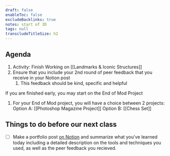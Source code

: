 ```yaml
---
draft: false
enableToc: false
excludeBacklinks: true
notes: start of 3D
tags: null
transcludeTitleSize: h2
---
```


## Agenda
1. Activity: Finish Working on [[Landmarks & Iconic Structures]]
2. Ensure that you include your 2nd round of peer feedback that you receive in your Notion post
	1. This feedback should be kind, specific and helpful

If you are finished early, you may start on the End of Mod Project
1. For your End of Mod project, you will have a choice between 2 projects:
Option A: [[Photoshop Magazine Project]]
Option B: [[Chess Set]]
## Things to do before our next class

- [ ] Make a portfolio post [on Notion](https://notion.so) and summarize what you've learned today including a detailed description on the tools and techniques you used, as well as the peer feedback you recieved.